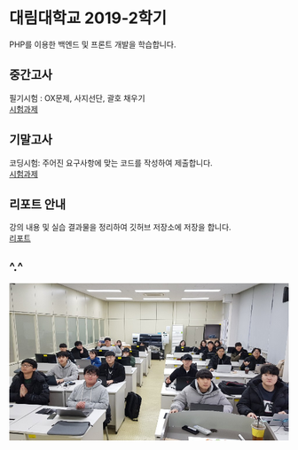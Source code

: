 # 대림대학교 2019-2학기
PHP를 이용한 백엔드 및 프론트 개발을 학습합니다.

## 중간고사
필기시험 : OX문제, 사지선단, 괄호 채우기  
[시험과제](midterm)


## 기말고사
코딩시험: 주어진 요구사항에 맞는 코드를 작성하여 제출합니다.  
[시험과제](finals)


## 리포트 안내
강의 내용 및 실습 결과물을 정리하여 깃허브 저장소에 저장을 합니다.  
[리포트](report)

## ^.^
![전체](./imgs/20192.jpg)